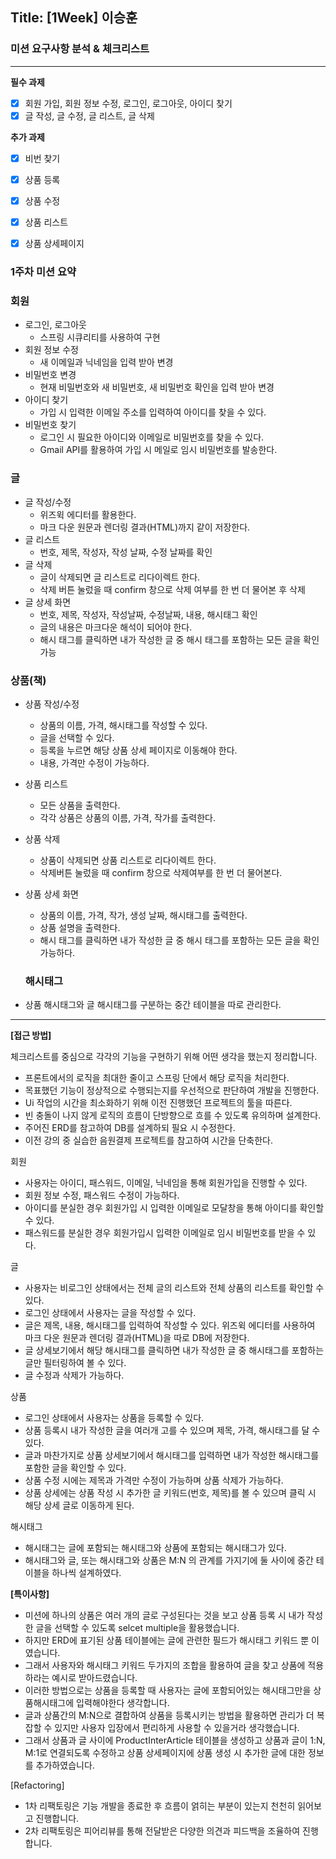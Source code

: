 ## Title: [1Week] 이승훈

### 미션 요구사항 분석 & 체크리스트

---
**필수 과제**

- [x]  회원 가입, 회원 정보 수정, 로그인, 로그아웃, 아이디 찾기
- [x]  글 작성, 글 수정, 글 리스트, 글 삭제

**추가 과제**

- [x]  비번 찾기
- [x]  상품 등록
- [x]  상품 수정
- [x]  상품 리스트
- [x]  상품 상세페이지


### 1주차 미션 요약
### 회원

- 로그인, 로그아웃
  - 스프링 시큐리티를 사용하여 구현
- 회원 정보 수정
  - 새 이메일과 닉네임을 입력 받아 변경
- 비밀번호 변경
  - 현재 비밀번호와 새 비밀번호, 새 비밀번호 확인을 입력 받아 변경
- 아이디 찾기
  - 가입 시 입력한 이메일 주소를 입력하여 아이디를 찾을 수 있다.
- 비밀번호 찾기
  - 로그인 시 필요한 아이디와 이메일로 비밀번호를 찾을 수 있다.
  - Gmail API를 활용하여 가입 시 메일로 임시 비밀번호를 발송한다.

### 글

- 글 작성/수정
  - 위즈윅 에디터를 활용한다.
  - 마크 다운 원문과 렌더링 결과(HTML)까지 같이 저장한다.
- 글 리스트
  - 번호, 제목, 작성자, 작성 날짜, 수정 날짜를 확인
- 글 삭제
  - 글이 삭제되면 글 리스트로 리다이렉트 한다.
  - 삭제 버튼 눌렀을 때 confirm 창으로 삭제 여부를 한 번 더 물어본 후 삭제
- 글 상세 화면
  - 번호, 제목, 작성자, 작성날짜, 수정날짜, 내용, 해시태그 확인
  - 글의 내용은 마크다운 해석이 되어야 한다.
  - 해시 태그를 클릭하면 내가 작성한 글 중 해시 태그를 포함하는 모든 글을 확인 가능

### 상품(책)

- 상품 작성/수정
  - 상품의 이름, 가격, 해시태그를 작성할 수 있다.
  - 글을 선택할 수 있다.
  - 등록을 누르면 해당 상품 상세 페이지로 이동해야 한다.
  - 내용, 가격만 수정이 가능하다.
- 상품 리스트
  - 모든 상품을 출력한다.
  - 각각 상품은 상품의 이름, 가격, 작가를 출력한다.
- 상품 삭제
  - 상품이 삭제되면 상품 리스트로 리다이렉트 한다.
  - 삭제버튼 눌렀을 때 confirm 창으로 삭제여부를 한 번 더 물어본다.
- 상품 상세 화면
  - 상품의 이름, 가격, 작가, 생성 날짜, 해시태그를 출력한다.
  - 상품 설명을 출력한다.
  - 해시 태그를 클릭하면 내가 작성한 글 중 해시 태그를 포함하는 모든 글을 확인 가능하다.

  ### 해시태그

- 상품 해시태그와 글 해시태그를 구분하는 중간 테이블을 따로 관리한다.

---

**[접근 방법]**

체크리스트를 중심으로 각각의 기능을 구현하기 위해 어떤 생각을 했는지 정리합니다.

 
- 프론트에서의 로직을 최대한 줄이고 스프링 단에서 해당 로직을 처리한다.
- 목표했던 기능이 정상적으로 수행되는지를 우선적으로 판단하여 개발을 진행한다.
- Ui 작업의 시간을 최소화하기 위해 이전 진행했던 프로젝트의 툴을 따른다.
- 빈 충돌이 나지 않게 로직의 흐름이 단방향으로 흐를 수 있도록 유의하며 설계한다.
- 주어진 ERD를 참고하여 DB를 설계하되 필요 시 수정한다.
- 이전 강의 중 실습한 음원결제 프로젝트를 참고하여 시간을 단축한다.

회원
- 사용자는 아이디, 패스워드, 이메일, 닉네임을 통해 회원가입을 진행할 수 있다.
- 회원 정보 수정, 패스워드 수정이 가능하다.
- 아이디를 분실한 경우 회원가입 시 입력한 이메일로 모달창을 통해 아이디를 확인할 수 있다. 
- 패스워드를 분실한 경우 회원가입시 입력한 이메일로 임시 비밀번호를 받을 수 있다.

글
- 사용자는 비로그인 상태에서는 전체 글의 리스트와 전체 상품의 리스트를 확인할 수 있다.
- 로그인 상태에서 사용자는 글을 작성할 수 있다. 
- 글은 제목, 내용, 해시태그를 입력하여 작성할 수 있다. 위즈윅 에디터를 사용하여 마크 다운 원문과 렌더링 결과(HTML)을 따로 DB에 저장한다.
- 글 상세보기에서 해당 해시태그를 클릭하면 내가 작성한 글 중 해시태그를 포함하는 글만 필터링하여 볼 수 있다.
- 글 수정과 삭제가 가능하다.

상품
- 로그인 상태에서 사용자는 상품을 등록할 수 있다.
- 상품 등록시 내가 작성한 글을 여러개 고를 수 있으며 제목, 가격, 해시태그를 달 수 있다.
- 글과 마찬가지로 상품 상세보기에서 해시태그를 입력하면 내가 작성한 해시태그를 포함한 글을 확인할 수 있다.
- 상품 수정 시에는 제목과 가격만 수정이 가능하며 상품 삭제가 가능하다.
- 상품 상세에는 상품 작성 시 추가한 글 키워드(번호, 제목)를 볼 수 있으며 클릭 시 해당 상세 글로 이동하게 된다.

해시태그
- 해시태그는 글에 포함되는 해시태그와 상품에 포함되는 해시태그가 있다.
- 해시태그와 글, 또는 해시태그와 상품은 M:N 의 관계를 가지기에 둘 사이에 중간 테이블을 하나씩 설계하였다.

**[특이사항]**
- 미션에 하나의 상품은 여러 개의 글로 구성된다는 것을 보고 상품 등록 시 내가 작성한 글을 선택할 수 있도록 selcet multiple을 활용했습니다.
- 하지만 ERD에 표기된 상품 테이블에는 글에 관련한 필드가 해시태그 키워드 뿐 이였습니다.
- 그래서 사용자와 해시태그 키워드 두가지의 조합을 활용하여 글을 찾고 상품에 적용하라는 예시로 받아드렸습니다.
- 이러한 방법으로는 상품을 등록할 때 사용자는 글에 포함되어있는 해시태그만을 상품해시태그에 입력해야한다 생각합니다.
- 글과 상품간의 M:N으로 결합하여 상품을 등록시키는 방법을 활용하면 관리가 더 복잡할 수 있지만 사용자 입장에서 편리하게 사용할 수 있을거라 생각했습니다.
- 그래서 상품과 글 사이에 ProductInterArticle 테이블을 생성하고 상품과 글이 1:N, M:1로 연결되도록 수정하고 상품 상세페이지에 상품 생성 시 추가한 글에 대한 정보를 추가하였습니다.

[Refactoring]
  - 1차 리팩토링은 기능 개발을 종료한 후 흐름이 얽히는 부분이 있는지 천천히 읽어보고 진행합니다.
  - 2차 리팩토링은 피어리뷰를 통해 전달받은 다양한 의견과 피드백을 조율하여 진행합니다.
